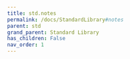 ```yaml
---
title: std.notes
permalink: /docs/StandardLibrary#notes
parent: std
grand_parent: Standard Library
has_children: False
nav_order: 1
---
```


